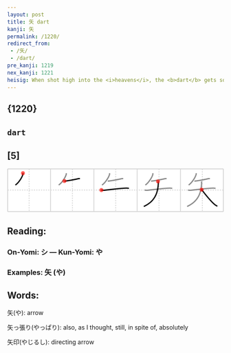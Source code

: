 ```yaml
---
layout: post
title: 矢 dart
kanji: 矢
permalink: /1220/
redirect_from:
 - /矢/
 - /dart/
pre_kanji: 1219
nex_kanji: 1221
heisig: When shot high into the <i>heavens</i>, the <b>dart</b> gets so small it looks like a mere <i>drop</i>. Although this character could as well mean "arrow," it has no connection with the primitive of that meaning. Hence the new key word.
---
```


## {1220}

## `dart`

## [5]

<div class="stroke"><img src="../images/E79FA2.png" /></div>

## Reading:

### On-Yomi: シ &mdash; Kun-Yomi: や

### Examples: 矢 (や)

## Words:

矢(や): arrow

矢っ張り(やっぱり): also, as I thought, still, in spite of, absolutely

矢印(やじるし): directing arrow
